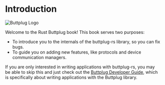# Introduction

![Buttplug Logo](https://avatars2.githubusercontent.com/u/39504077?s=200&v=4)

Welcome to the Rust Buttplug book! This book serves two purposes:

- To introduce you to the internals of the buttplug-rs library, so you
  can fix bugs.
- To guide you on adding new features, like protocols and device
  communication managers.
  
If you are only interested in writing applications with buttplug-rs,
you may be able to skip this and just check out the [Buttplug
Developer Guide](https://buttplug-developer-guide.docs.buttplug.io),
which is specifically about writing applications with the Buttplug
library.
